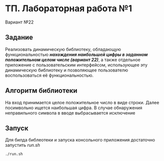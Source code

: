 # ТП. Лабораторная работа №1

Вариант №22

## Задание 
Реализовать динамическую библиотеку, обладающую функциональностью _**нахождения наибольшей цифры в заданном
положительном целом числе (вариант 22)**_, а также отдельное приложение с пользовательским интерфейсом, использующее эту
динамическую библиотеку и позволяющее пользователю воспользоваться её функциональностью.

## Алгоритм библиотеки
На вход принимается целое положительное число в виде строки. Далее посимвольно ищется наибольшая цифра. В случае обнаружения неправильного символа в вводе выбрасывается исключение  

## Запуск
Для билда библеотеки и запуска консольного приложения достаточно запустить _run.sh_
```
./run.sh
```
